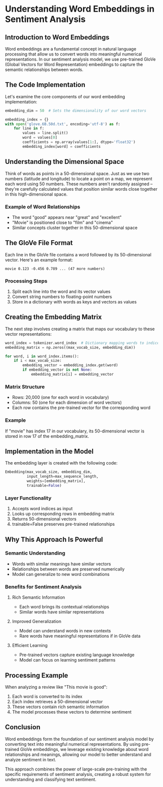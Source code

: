 ﻿# Understanding Word Embeddings in Sentiment Analysis

## Introduction to Word Embeddings

Word embeddings are a fundamental concept in natural language processing that allow us to convert words into meaningful numerical representations. In our sentiment analysis model, we use pre-trained GloVe (Global Vectors for Word Representation) embeddings to capture the semantic relationships between words.

## The Code Implementation

Let's examine the core components of our word embedding implementation:

```python
embedding_dim = 50  # Sets the dimensionality of our word vectors

embedding_index = {}
with open('glove.6B.50d.txt', encoding='utf-8') as f:
    for line in f:
        values = line.split()
        word = values[0]
        coefficients = np.array(values[1:], dtype='float32')
        embedding_index[word] = coefficients
```

## Understanding the Dimensional Space

Think of words as points in a 50-dimensional space. Just as we use two numbers (latitude and longitude) to locate a point on a map, we represent each word using 50 numbers. These numbers aren't randomly assigned – they're carefully calculated values that position similar words close together in this high-dimensional space.

### Example of Word Relationships
- The word "good" appears near "great" and "excellent"
- "Movie" is positioned close to "film" and "cinema"
- Similar concepts cluster together in this 50-dimensional space

## The GloVe File Format

Each line in the GloVe file contains a word followed by its 50-dimensional vector. Here's an example format:

```
movie 0.123 -0.456 0.789 ... (47 more numbers)
```

### Processing Steps
1. Split each line into the word and its vector values
2. Convert string numbers to floating-point numbers
3. Store in a dictionary with words as keys and vectors as values

## Creating the Embedding Matrix

The next step involves creating a matrix that maps our vocabulary to these vector representations:

```python
word_index = tokenizer.word_index  # Dictionary mapping words to indices
embedding_matrix = np.zeros((max_vocab_size, embedding_dim))

for word, i in word_index.items():
    if i < max_vocab_size:
        embedding_vector = embedding_index.get(word)
        if embedding_vector is not None:
            embedding_matrix[i] = embedding_vector
```

### Matrix Structure
- Rows: 20,000 (one for each word in vocabulary)
- Columns: 50 (one for each dimension of word vectors)
- Each row contains the pre-trained vector for the corresponding word

### Example
If "movie" has index 17 in our vocabulary, its 50-dimensional vector is stored in row 17 of the embedding_matrix.

## Implementation in the Model

The embedding layer is created with the following code:

```python
Embedding(max_vocab_size, embedding_dim,
          input_length=max_sequence_length,
          weights=[embedding_matrix],
          trainable=False)
```

### Layer Functionality
1. Accepts word indices as input
2. Looks up corresponding rows in embedding matrix
3. Returns 50-dimensional vectors
4. trainable=False preserves pre-trained relationships

## Why This Approach Is Powerful

### Semantic Understanding
- Words with similar meanings have similar vectors
- Relationships between words are preserved numerically
- Model can generalize to new word combinations

### Benefits for Sentiment Analysis
1. Rich Semantic Information
   - Each word brings its contextual relationships
   - Similar words have similar representations

2. Improved Generalization
   - Model can understand words in new contexts
   - Rare words have meaningful representations if in GloVe data

3. Efficient Learning
   - Pre-trained vectors capture existing language knowledge
   - Model can focus on learning sentiment patterns

## Processing Example

When analyzing a review like "This movie is good":
1. Each word is converted to its index
2. Each index retrieves a 50-dimensional vector
3. These vectors contain rich semantic information
4. The model processes these vectors to determine sentiment

## Conclusion

Word embeddings form the foundation of our sentiment analysis model by converting text into meaningful numerical representations. By using pre-trained GloVe embeddings, we leverage existing knowledge about word relationships and meanings, allowing our model to better understand and analyze sentiment in text.

This approach combines the power of large-scale pre-training with the specific requirements of sentiment analysis, creating a robust system for understanding and classifying text sentiment.
